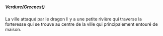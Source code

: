 ##### Verdure(Greenest)

La ville attaqué par le dragon
Il y a une petite rivière qui traverse la forteresse qui se trouve au centre de la ville qui principalement entouré de maison. 